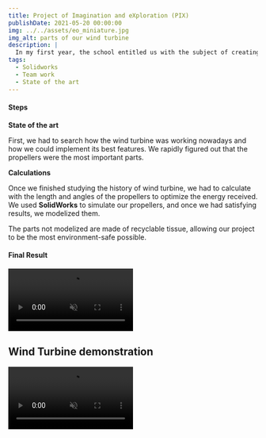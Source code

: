 ```yaml
---
title: Project of Imagination and eXploration (PIX)
publishDate: 2021-05-20 00:00:00
img: ../../assets/eo_miniature.jpg
img_alt: parts of our wind turbine
description: |
  In my first year, the school entitled us with the subject of creating a system that can generate electricity through mecanical reactions.
tags:
  - Solidworks
  - Team work
  - State of the art
---
```

<h4>Steps</h4>
<p style="width: 100%">
  
  **State of the art**
  
  First, we had to search how the wind turbine was working nowadays and how we could implement its best features. We rapidly figured out that the propellers were the most important parts.

  **Calculations**

  Once we finished studying the history of wind turbine, we had to calculate with the length and angles of the propellers to optimize the energy received. We used **SolidWorks** to simulate our propellers, and once we had satisfying results, we modelized them.

  
  The parts not modelized are made of recyclable tissue, allowing our project to be the most environment-safe possible.
</p>

<h4>Final Result</h4>

<video controls width="50%" muted controlsList="nodownload">
  <source src="../../assets/eo_finale.mp4" type="video/mp4">
</video>

## Wind Turbine demonstration

<video controls width="50%" muted controlsList="nodownload">
  <source src="../../assets/eo_demo.mp4" type="video/mp4">
</video>
